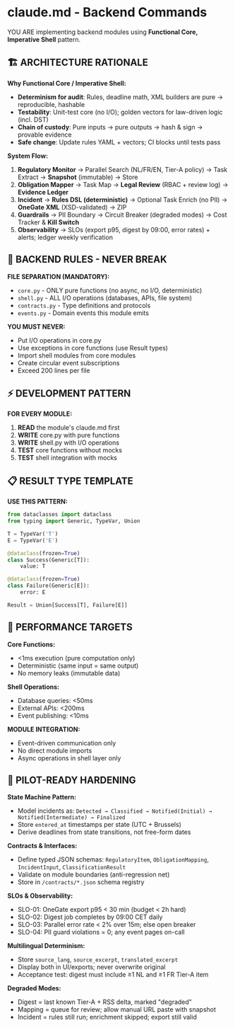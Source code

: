 # claude.md - Backend Commands

YOU ARE implementing backend modules using **Functional Core, Imperative Shell** pattern.

## 🏗️ ARCHITECTURE RATIONALE

**Why Functional Core / Imperative Shell:**
- **Determinism for audit**: Rules, deadline math, XML builders are pure → reproducible, hashable
- **Testability**: Unit-test core (no I/O); golden vectors for law-driven logic (incl. DST)
- **Chain of custody**: Pure inputs → pure outputs → hash & sign → provable evidence
- **Safe change**: Update rules YAML + vectors; CI blocks until tests pass

**System Flow:**
1. **Regulatory Monitor** → Parallel Search (NL/FR/EN, Tier-A policy) → Task Extract → **Snapshot** (immutable) → Store
2. **Obligation Mapper** → Task Map → **Legal Review** (RBAC + review log) → **Evidence Ledger**
3. **Incident** → **Rules DSL (deterministic)** → Optional Task Enrich (no PII) → **OneGate XML** (XSD-validated) → ZIP
4. **Guardrails** → PII Boundary → Circuit Breaker (degraded modes) → Cost Tracker & **Kill Switch**
5. **Observability** → SLOs (export p95, digest by 09:00, error rates) + alerts; ledger weekly verification

## 🚨 BACKEND RULES - NEVER BREAK

**FILE SEPARATION (MANDATORY):**
- `core.py` - ONLY pure functions (no async, no I/O, deterministic)
- `shell.py` - ALL I/O operations (databases, APIs, file system)
- `contracts.py` - Type definitions and protocols
- `events.py` - Domain events this module emits

**YOU MUST NEVER:**
- Put I/O operations in core.py
- Use exceptions in core functions (use Result types)
- Import shell modules from core modules
- Create circular event subscriptions
- Exceed 200 lines per file

## ⚡ DEVELOPMENT PATTERN

**FOR EVERY MODULE:**
1. **READ** the module's claude.md first
2. **WRITE** core.py with pure functions
3. **WRITE** shell.py with I/O operations
4. **TEST** core functions without mocks
5. **TEST** shell integration with mocks

## 📋 RESULT TYPE TEMPLATE

**USE THIS PATTERN:**
```python
from dataclasses import dataclass
from typing import Generic, TypeVar, Union

T = TypeVar('T')
E = TypeVar('E')

@dataclass(frozen=True)
class Success(Generic[T]):
    value: T

@dataclass(frozen=True)
class Failure(Generic[E]):
    error: E

Result = Union[Success[T], Failure[E]]
```

## 🎯 PERFORMANCE TARGETS

**Core Functions:**
- <1ms execution (pure computation only)
- Deterministic (same input = same output)
- No memory leaks (immutable data)

**Shell Operations:**
- Database queries: <50ms
- External APIs: <200ms
- Event publishing: <10ms

**MODULE INTEGRATION:**
- Event-driven communication only
- No direct module imports
- Async operations in shell layer only

## 🎯 PILOT-READY HARDENING

**State Machine Pattern:**
- Model incidents as: `Detected → Classified → Notified(Initial) → Notified(Intermediate) → Finalized`
- Store `entered_at` timestamps per state (UTC + Brussels)
- Derive deadlines from state transitions, not free-form dates

**Contracts & Interfaces:**
- Define typed JSON schemas: `RegulatoryItem`, `ObligationMapping`, `IncidentInput`, `ClassificationResult`
- Validate on module boundaries (anti-regression net)
- Store in `/contracts/*.json` schema registry

**SLOs & Observability:**
- SLO-01: OneGate export p95 < 30 min (budget < 2h hard)
- SLO-02: Digest job completes by 09:00 CET daily
- SLO-03: Parallel error rate < 2% over 15m; else open breaker
- SLO-04: PII guard violations = 0; any event pages on-call

**Multilingual Determinism:**
- Store `source_lang`, `source_excerpt`, `translated_excerpt`
- Display both in UI/exports; never overwrite original
- Acceptance test: digest must include ≥1 NL and ≥1 FR Tier-A item

**Degraded Modes:**
- Digest = last known Tier-A + RSS delta, marked "degraded"
- Mapping = queue for review; allow manual URL paste with snapshot
- Incident = rules still run; enrichment skipped; export still valid